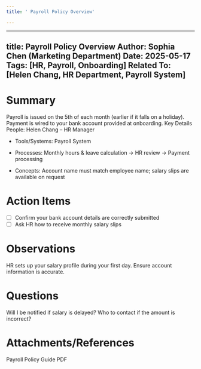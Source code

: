 ```yaml
---
title: ' Payroll Policy Overview'

---
```


---
title: Payroll Policy Overview
Author: Sophia Chen (Marketing Department)
Date: 2025-05-17
Tags: [HR, Payroll, Onboarding]
Related To: [Helen Chang, HR Department, Payroll System]
---
# Summary
Payroll is issued on the 5th of each month (earlier if it falls on a holiday). Payment is wired to your bank account provided at onboarding.
Key Details
People: Helen Chang – HR Manager


- Tools/Systems: Payroll System


- Processes: Monthly hours & leave calculation → HR review → Payment processing


- Concepts: Account name must match employee name; salary slips are available on request
# Action Items
- [ ] Confirm your bank account details are correctly submitted
- [ ] Ask HR how to receive monthly salary slips
# Observations
HR sets up your salary profile during your first day. Ensure account information is accurate.
# Questions
Will I be notified if salary is delayed? Who to contact if the amount is incorrect?
# Attachments/References
Payroll Policy Guide PDF
